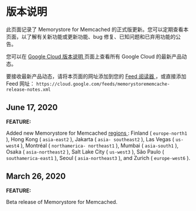 #  版本说明

此页面记录了 Memorystore for Memcached 的正式版更新。您可以定期查看本页面，以了解有关新功能或更新功能、bug
修复、已知问题和已弃用功能的公告。

您可以在 [ Google Cloud 版本说明 ](https://cloud.google.com/release-notes?hl=zh-cn)
页面上查看所有 Google Cloud 的最新产品动态。

要接收最新产品动态，请将本页面的网址添加到您的 [ Feed 阅读器
](https://wikipedia.org/wiki/Comparison_of_feed_aggregators) ，或直接添加 Feed 网址： `
https://cloud.google.com/feeds/memorystorememcache-release-notes.xml `

##  June 17, 2020

**FEATURE:**

Added new Memorystore for Memcached [ regions
](https://cloud.google.com/memorystore/docs/memcached/regions?hl=zh-cn) :
Finland ( ` europe-north1 ` ), Hong Kong ( ` asia-east2 ` ), Jakarta ( ` asia-
southeast2 ` ), Las Vegas ( ` us-west4 ` ), Montréal ( ` northamerica-
northeast1 ` ), Mumbai ( ` asia-south1 ` ), Osaka ( ` asia-northeast2 ` ),
Salt Lake City ( ` us-west3 ` ), São Paulo ( ` southamerica-east1 ` ), Seoul (
` asia-northeast3 ` ), and Zurich ( ` europe-west6 ` ).

##  March 26, 2020

**FEATURE:**

Beta release of Memorystore for Memcached.

